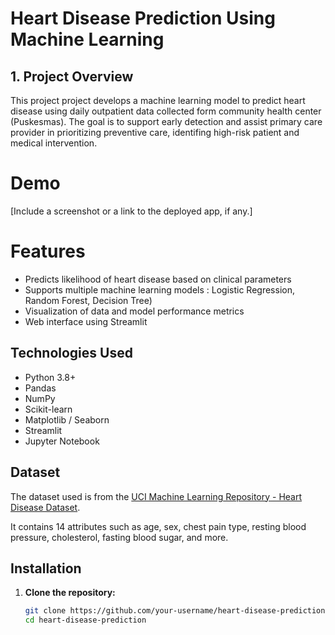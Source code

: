 # Heart Disease Prediction Using Machine Learning

## 1. Project Overview
This project project develops a machine learning model to predict heart disease using daily outpatient data collected form  community health center (Puskesmas). The goal is to support early detection and assist primary care provider in prioritizing preventive care, identifing high-risk patient and medical intervention.
# Demo
[Include a screenshot or a link to the deployed app, if any.]
[](https://github.com/code-tjantik/heartdisease_prediction/tree/main)

# Features

- Predicts likelihood of heart disease based on clinical parameters
- Supports multiple machine learning models : Logistic Regression, Random Forest, Decision Tree)
- Visualization of data and model performance metrics
- Web interface using Streamlit 

## Technologies Used

- Python 3.8+
- Pandas
- NumPy
- Scikit-learn
- Matplotlib / Seaborn
- Streamlit 
- Jupyter Notebook

## Dataset

The dataset used is from the [UCI Machine Learning Repository - Heart Disease Dataset](https://archive.ics.uci.edu/ml/datasets/heart+Disease).

It contains 14 attributes such as age, sex, chest pain type, resting blood pressure, cholesterol, fasting blood sugar, and more.

## Installation

1. **Clone the repository:**
   ```bash
   git clone https://github.com/your-username/heart-disease-prediction.git
   cd heart-disease-prediction

